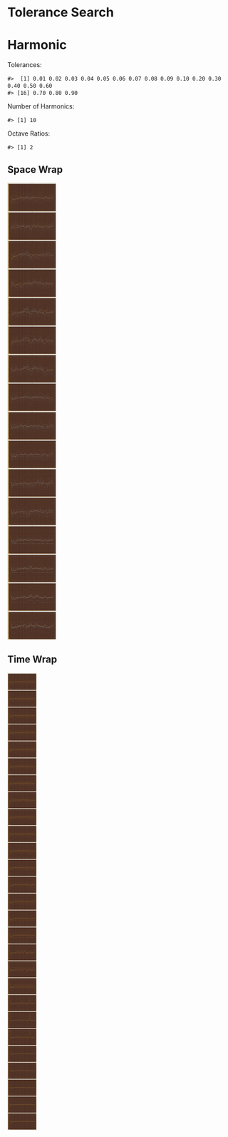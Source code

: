 Tolerance Search
================

# Harmonic

Tolerances:

    #>  [1] 0.01 0.02 0.03 0.04 0.05 0.06 0.07 0.08 0.09 0.10 0.20 0.30 0.40 0.50 0.60
    #> [16] 0.70 0.80 0.90

Number of Harmonics:

    #> [1] 10

Octave Ratios:

    #> [1] 2

## Space Wrap

![](../figures/tolerance_search/unnamed-chunk-12-1.png)<!-- -->

## Time Wrap

![](../figures/tolerance_search/unnamed-chunk-14-1.png)<!-- -->
